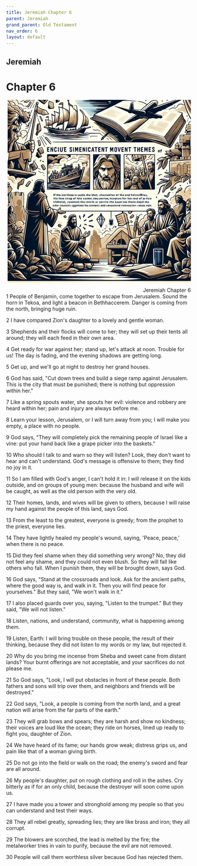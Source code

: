 ```yaml
---
title: Jeremiah Chapter 6
parent: Jeremiah
grand_parent: Old Testament
nav_order: 6
layout: default
---
```


## Jeremiah

# Chapter 6

<div style="clear: both; text-align: right;">
    <img src="/assets/Image/Jeremiah/500/6.jpg" alt="Jeremiah Chapter 6" class="chapter-image" style="max-width: 100%; height: auto; float: right; margin: 0 0 10px 10px; padding-left: 10%;">
    <figcaption style="font-size: 14px;">Jeremiah Chapter 6</figcaption>
</div>
1 People of Benjamin, come together to escape from Jerusalem. Sound the horn in Tekoa, and light a beacon in Bethhaccerem. Danger is coming from the north, bringing huge ruin.

2 I have compared Zion's daughter to a lovely and gentle woman.

3 Shepherds and their flocks will come to her; they will set up their tents all around; they will each feed in their own area.

4 Get ready for war against her; stand up, let's attack at noon. Trouble for us! The day is fading, and the evening shadows are getting long.

5 Get up, and we'll go at night to destroy her grand houses.

6 God has said, "Cut down trees and build a siege ramp against Jerusalem. This is the city that must be punished; there is nothing but oppression within her."

7 Like a spring spouts water, she spouts her evil: violence and robbery are heard within her; pain and injury are always before me.

8 Learn your lesson, Jerusalem, or I will turn away from you; I will make you empty, a place with no people.

9 God says, "They will completely pick the remaining people of Israel like a vine: put your hand back like a grape picker into the baskets."

10 Who should I talk to and warn so they will listen? Look, they don't want to hear and can't understand. God's message is offensive to them; they find no joy in it.

11 So I am filled with God's anger, I can't hold it in: I will release it on the kids outside, and on groups of young men: because the husband and wife will be caught, as well as the old person with the very old.

12 Their homes, lands, and wives will be given to others, because I will raise my hand against the people of this land, says God.

13 From the least to the greatest, everyone is greedy; from the prophet to the priest, everyone lies.

14 They have lightly healed my people's wound, saying, 'Peace, peace,' when there is no peace.

15 Did they feel shame when they did something very wrong? No, they did not feel any shame, and they could not even blush. So they will fall like others who fall. When I punish them, they will be brought down, says God.

16 God says, "Stand at the crossroads and look. Ask for the ancient paths, where the good way is, and walk in it. Then you will find peace for yourselves." But they said, "We won't walk in it."

17 I also placed guards over you, saying, "Listen to the trumpet." But they said, "We will not listen."

18 Listen, nations, and understand, community, what is happening among them.

19 Listen, Earth: I will bring trouble on these people, the result of their thinking, because they did not listen to my words or my law, but rejected it.

20 Why do you bring me incense from Sheba and sweet cane from distant lands? Your burnt offerings are not acceptable, and your sacrifices do not please me.

21 So God says, "Look, I will put obstacles in front of these people. Both fathers and sons will trip over them, and neighbors and friends will be destroyed."

22 God says, "Look, a people is coming from the north land, and a great nation will arise from the far parts of the earth."

23 They will grab bows and spears; they are harsh and show no kindness; their voices are loud like the ocean; they ride on horses, lined up ready to fight you, daughter of Zion.

24 We have heard of its fame; our hands grow weak; distress grips us, and pain like that of a woman giving birth.

25 Do not go into the field or walk on the road; the enemy's sword and fear are all around.

26 My people's daughter, put on rough clothing and roll in the ashes. Cry bitterly as if for an only child, because the destroyer will soon come upon us.

27 I have made you a tower and stronghold among my people so that you can understand and test their ways.

28 They all rebel greatly, spreading lies; they are like brass and iron; they all corrupt.

29 The blowers are scorched, the lead is melted by the fire; the metalworker tries in vain to purify, because the evil are not removed.

30 People will call them worthless silver because God has rejected them.


